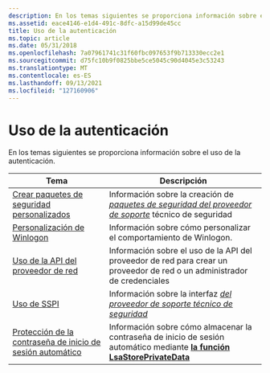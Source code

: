 ```yaml
---
description: En los temas siguientes se proporciona información sobre el uso de la autenticación.
ms.assetid: eace4146-e1d4-491c-8dfc-a15d99de45cc
title: Uso de la autenticación
ms.topic: article
ms.date: 05/31/2018
ms.openlocfilehash: 7a07961741c31f60fbc097653f9b713330ecc2e1
ms.sourcegitcommit: d75fc10b9f0825bbe5ce5045c90d4045e3c53243
ms.translationtype: MT
ms.contentlocale: es-ES
ms.lasthandoff: 09/13/2021
ms.locfileid: "127160906"
---
```

# <a name="using-authentication"></a>Uso de la autenticación

En los temas siguientes se proporciona información sobre el uso de la autenticación.



| Tema                                                                                  | Descripción                                                                                                                                                                       |
|----------------------------------------------------------------------------------------|-----------------------------------------------------------------------------------------------------------------------------------------------------------------------------------|
| [Crear paquetes de seguridad personalizados](creating-custom-security-packages.md)             | Información sobre la creación de [*paquetes de seguridad del proveedor de soporte*](../secgloss/s-gly.md) técnico de seguridad        |
| [Personalización de Winlogon](customizing-winlogon.md)                                       | Información sobre cómo personalizar el comportamiento de Winlogon.                                                                                                                                  |
| [Uso de la API del proveedor de red](using-network-provider-api.md)                           | Información sobre el uso de la API del proveedor de red para crear un proveedor de red o un administrador de credenciales                                                                             |
| [Uso de SSPI](using-sspi.md)                                                           | Información sobre la interfaz [ *del proveedor de soporte técnico de seguridad*](../secgloss/s-gly.md) |
| [Protección de la contraseña de inicio de sesión automático](protecting-the-automatic-logon-password.md) | Información sobre cómo almacenar la contraseña de inicio de sesión automático mediante [**la función LsaStorePrivateData**](/windows/win32/api/ntsecapi/nf-ntsecapi-lsastoreprivatedata)                                              |



 

 

 

